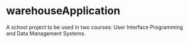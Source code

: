 # warehouseApplication
A school project to be used in two courses: User Interface Programming and Data Management Systems.
